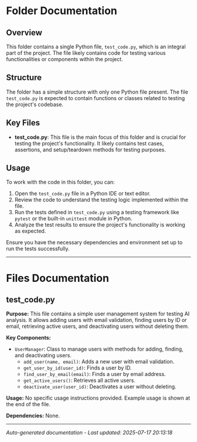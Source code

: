 # Folder Documentation

## Overview
This folder contains a single Python file, `test_code.py`, which is an integral part of the project. The file likely contains code for testing various functionalities or components within the project.

## Structure
The folder has a simple structure with only one Python file present. The file `test_code.py` is expected to contain functions or classes related to testing the project's codebase.

## Key Files
- **test_code.py**: This file is the main focus of this folder and is crucial for testing the project's functionality. It likely contains test cases, assertions, and setup/teardown methods for testing purposes.

## Usage
To work with the code in this folder, you can:
1. Open the `test_code.py` file in a Python IDE or text editor.
2. Review the code to understand the testing logic implemented within the file.
3. Run the tests defined in `test_code.py` using a testing framework like `pytest` or the built-in `unittest` module in Python.
4. Analyze the test results to ensure the project's functionality is working as expected.

Ensure you have the necessary dependencies and environment set up to run the tests successfully.

---

# Files Documentation

## test_code.py

**Purpose:** This file contains a simple user management system for testing AI analysis. It allows adding users with email validation, finding users by ID or email, retrieving active users, and deactivating users without deleting them.

**Key Components:**
- `UserManager`: Class to manage users with methods for adding, finding, and deactivating users.
  - `add_user(name, email)`: Adds a new user with email validation.
  - `get_user_by_id(user_id)`: Finds a user by ID.
  - `find_user_by_email(email)`: Finds a user by email address.
  - `get_active_users()`: Retrieves all active users.
  - `deactivate_user(user_id)`: Deactivates a user without deleting.
  
**Usage:** No specific usage instructions provided. Example usage is shown at the end of the file.

**Dependencies:** None.

---
*Auto-generated documentation - Last updated: 2025-07-17 20:13:18*
